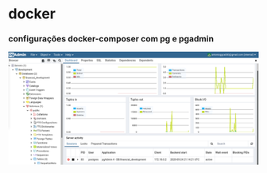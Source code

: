 # docker

### configurações docker-composer com pg e pgadmin
![Alt text](db-pg-pgadmin.png?raw=true "pgadmin4 com banco de dados")